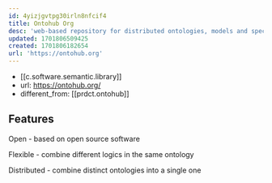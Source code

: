 ```yaml
---
id: 4yizjgvtpg30irln8nfcif4
title: Ontohub Org
desc: 'web-based repository for distributed ontologies, models and specifications'
updated: 1701806509425
created: 1701806182654
url: 'https://ontohub.org'
---
```


- [[c.software.semantic.library]]
- url: https://ontohub.org/
- different_from: [[prdct.ontohub]]

## Features

Open - based on open source software

Flexible - combine different logics in the same ontology

Distributed - combine distinct ontologies into a single one

